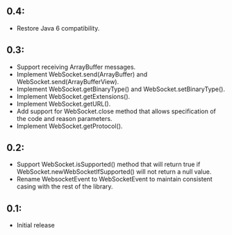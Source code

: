 ## 0.4:
* Restore Java 6 compatibility.

## 0.3:

* Support receiving ArrayBuffer messages.
* Implement WebSocket.send(ArrayBuffer) and WebSocket.send(ArrayBufferView).
* Implement WebSocket.getBinaryType() and WebSocket.setBinaryType().
* Implement WebSocket.getExtensions().
* Implement WebSocket.getURL().
* Add support for WebSocket.close method that allows specification of the code and reason parameters.
* Implement WebSocket.getProtocol().

## 0.2:

* Support WebSocket.isSupported() method that will return true if WebSocket.newWebSocketIfSupported()
  will not return a null value.
* Rename WebsocketEvent to WebSocketEvent to maintain consistent casing with the rest of the library.

## 0.1:

* Initial release
